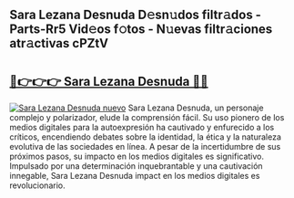 ## Sara Lezana Desnuda D𝚎sn𝚞dos filtr𝚊dos - Parts-Rr5 Vid𝚎os f𝚘tos - N𝚞evas filtr𝚊ciones atr𝚊ctivas cPZtV

# <h2><a href="http://mb4b9y3.tromn.icu/?c=Sara+Lezana+Desnuda">🔗👉👉👉 Sara Lezana Desnuda 🔗🔗</a></h2>

[![Sara Lezana Desnuda nuevo](https://i.imgur.com/pEAQMta.gif)](http://mb4b9y3.tromn.icu/?c=Sara+Lezana+Desnuda)
Sara Lezana Desnuda, un personaje complejo y polarizador, elude la comprensión fácil. Su uso pionero de los medios digitales para la autoexpresión ha cautivado y enfurecido a los críticos, encendiendo debates sobre la identidad, la ética y la naturaleza evolutiva de las sociedades en línea. A pesar de la incertidumbre de sus próximos pasos, su impacto en los medios digitales es significativo. Impulsado por una determinación inquebrantable y una cautivación innegable, Sara Lezana Desnuda impact en los medios digitales es revolucionario.
